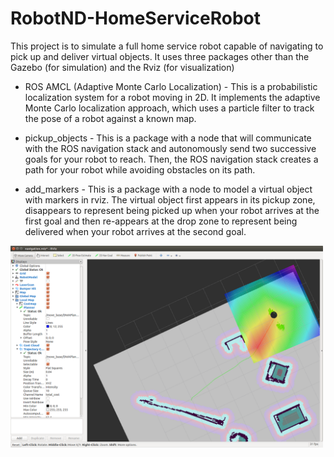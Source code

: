 # RobotND-HomeServiceRobot

This project is to simulate a full home service robot capable of navigating to pick up and deliver virtual objects. 
It uses three packages other than the Gazebo (for simulation) and the Rviz (for visualization)

- ROS AMCL (Adaptive Monte Carlo Localization) - This is a probabilistic localization system for a robot moving in 2D. 
  It implements the adaptive Monte Carlo localization approach, which uses a particle filter to track 
  the pose of a robot against a known map.
  
- pickup_objects - This is a package with a node that will communicate with the ROS navigation stack and autonomously
  send two successive goals for your robot to reach. Then, the ROS navigation stack creates a path for your robot 
  while avoiding obstacles on its path.

- add_markers - This is a package with a node to model a virtual object with markers in rviz. The virtual object first appears in its pickup zone, disappears to represent being picked up when your robot arrives at the first goal and then re-appears at the drop zone to represent being delivered when your robot arrives at the second goal.

<img src="https://raw.githubusercontent.com/sungpily/RobotND-HomeServiceRobot/master/screenshot/Screenshot%20from%202019-10-05%2012-20-09.png" width="500">
